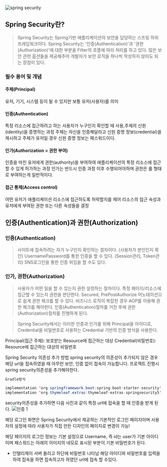 ![spring security](https://user-images.githubusercontent.com/99226598/183634705-761cf94a-86d9-49e7-9c16-dbab7322a3c3.png)

## Spring Security란?

>Spring Security는 Spring기반 애플리케이션의 보안을 담당하는 스프링 하위 프레임워크이다.
Spring Security는 '인증(Authentication)'과 '권한(Authorization)'에 대한 부분을 Filter의 흐름에 따라 처리를 하고 있다.
많은 보안 관련 옵션들을 제공해주어 개발자가 보안 로직을 하나씩 작성하지 않아도 되는 장점이 있다.

### 필수 용어 및 개념

#### 주체(Principal)

유저, 기기, 시스템 등이 될 수 있지만 보통 유저(사용자)를 의미

#### 인증(Authentication)

특정 리소스에 접근하려고 하는 사용자가 누구인지 확인할 때 사용,주체의 신원(identity)을 증명하는 과정
주체는 자신을 인증해달라고 신원 증명 정보(credential)을 제시하고 주체가 유저일 경우 신원 증명 정보는 패스워드이다.

#### 인가(Authorization = 권한 부여)

인증을 마친 유저에게 권한(authority)을 부여하여 애플리케이션의 특정 리소스에 접근할 수 있게 허가하는 과정
인가는 반드시 인증 과정 이후 수행되어야하며 권한은 롤 형태로 부여하는게 일반적이다.

#### 접근 통제(Access control)

어떤 유저가 애플리케이션 리소스에 접근하도록 허락할지를 제어
리소스의 접근 속성과 유저에게 부여된 권한 또는 다른 속성들을 결정


## 인증(Authentication)과 권한(Authorization)

### 인증(Authentication)
> 사이트에 접속하려는 자가 누구인지 확인하는 절차이다. (사용자가 본인인지 확인)
UsernamePassword를 통한 인증을 할 수 있다. (Session관리, Token관리)
SNS로그인을 통한 인증 위임을 할 수도 있다.


### 인가, 권한(Authorization)
> 사용자가 어떤 일을 할 수 있는지 권한 설정하는 절차이다. 특정 페이지/리소스에 접근할 수 있는지 권한을 판단한다.
Secured, PrePostAuthorize 어노테이션으로 쉽게 권한 체크를 할 수 있다.
비즈니스 로직이 복잡한 경우 AOP를 이용해 권한 체크를 해야한다.
인증(Authentication)절차를 거친 후에 권한(Authorization)절차를 진행하게 된다.

> Spring Security에서는 이러한 인증과 인가를 위해 Principal을 아이디로, Credential을 비밀번호로 사용하는 Credential 기반의 인증 방식을 사용한다.

Principal(접근 주체): 보호받는 Resource에 접근하는 대상
Credential(비밀번호): Resource에 접근하는 대상의 비밀번호

Spring Security 의존성 추가 방법
spring security의 의존성이 추가되지 않은 경우 해당 url을 접속하였을 때 아무런 보안, 인증 없이 접속이 가능합니다. 프로젝트 진행시 
spring security의존성을 추가해야한다.

```java
Gradle방식

implementation 'org.springframework.boot:spring-boot-starter-security'
implementation 'org.thymeleaf.extras:thymeleaf-extras-springsecurity5'
```

security의존성을 추가하면 다음 사진과 같이 특정 url에 접속을 할 때 인증을 받게 된다.
![인증 1](https://user-images.githubusercontent.com/99226598/183634442-f930a8e1-c91d-4bb0-93ef-66ef531a40a1.png)

해당 로그인 화면은 Spring Security에서 제공하는 기본적인 로그인 페이지이며 사용자의 설정에 따라 사용자가 직접 만든 디자인의 페이지로 변경이 가능!

해당 페이지의 로그인 정보는 기본 설정으로 Username, 즉 id는 user가 기본 아이디이며 패스워드는 아래의 이미지의 네모로 표시된 부분이 기본 비밀번호가 된다.
- 인텔리제이 서버 돌리고 하단에 비밀번호 나타남 
해당 아이디와 비밀번호를 입력을 하여 접속을 하면 접속하고자 하였던 url에 접속 할 수있다.

